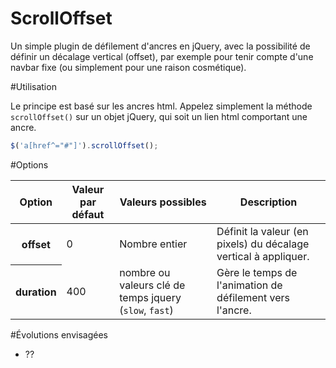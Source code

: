 ScrollOffset
===================

Un simple plugin de défilement d'ancres en jQuery, avec la possibilité de définir un décalage vertical (offset), par exemple pour tenir compte d'une navbar fixe (ou simplement pour une raison cosmétique).

#Utilisation

Le principe est basé sur les ancres html.
Appelez simplement la méthode <code>scrollOffset()</code> sur un objet jQuery, qui soit un lien html comportant une ancre.
```javascript
$('a[href^="#"]').scrollOffset();
```

#Options
<table>
	<thead>
		<tr>
			<th>Option</th>
			<th>Valeur par défaut</th>
			<th>Valeurs possibles</th>
			<th>Description</th>
		</tr>
	</thead>
	<tbody>
		<tr>
			<th>offset</th>
			<td>0</td>
			<td>Nombre entier</td>
			<td>Définit la valeur (en pixels) du décalage vertical à appliquer.</td>
		</tr>
		<tr>
			<th>duration</th>
			<td>400</td>
			<td>nombre ou valeurs clé de temps jquery (<code>slow</code>, <code>fast</code>)</td>
			<td>Gère le temps de l'animation de défilement vers l'ancre.</td>
		</tr>
	</tbody>
</table>

#Évolutions envisagées
* ??